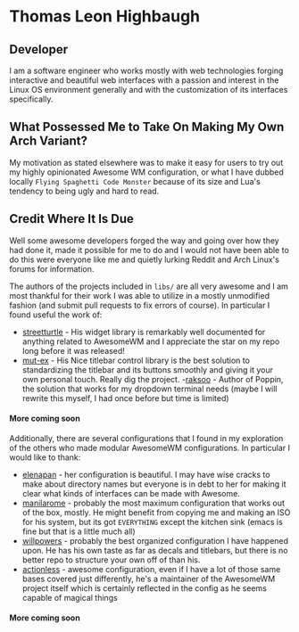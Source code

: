 # Thomas Leon Highbaugh
## Developer

I am a software engineer who works mostly with web technologies forging interactive and beautiful web interfaces with a passion and interest in the Linux OS environment generally and with the customization of its interfaces specifically. 

## What Possessed Me to Take On Making My Own Arch Variant?


My motivation as stated elsewhere was to make it easy for users to try out my highly opinionated Awesome WM configuration, or what I have dubbed locally `Flying Spaghetti Code Monster` because of its size and Lua's tendency to being ugly and hard to read. 

## Credit Where It Is Due
Well some awesome developers forged the way and going over how they had done it, made it possible for me to do and I would not have been able to do this were everyone like me and quietly lurking Reddit and Arch Linux's forums for information. 

The authors of the projects included in `libs/` are all very awesome and I am most thankful for their work I was able to utilize in a mostly unmodified fashion (and submit pull requests to fix errors of course). In particular I found useful the work of:
- [streetturtle](https://github.com/streetturtle) - His widget library is remarkably well documented for anything related to AwesomeWM and I appreciate the star on my repo long before it was released!
- [mut-ex](https://github.com/mut-ex) - His Nice titlebar control library is the best solution to standardizing the titlebar and its buttons smoothly and giving it your own personal touch. Really dig the project. 
-[raksoo](https://github.com/raksooo) - Author of Poppin, the solution that works for my dropdown terminal needs (maybe I will rewrite this myself, I had once before but time is limited) 
#### More coming soon



Additionally, there are several configurations that I found in my exploration of the others who made modular AwesomeWM configurations. In particular I would like to thank:
- [elenapan](https://github.com/elenapan) - her configuration is beautiful. I may have wise cracks to make about directory names but everyone is in debt to her for making it clear what kinds of interfaces can be made with Awesome. 
- [manilarome](https://github.com/manilarome) - probably the most maximum configuration that works out of the box, mostly. He might benefit from copying me and making an ISO for his system, but its got `EVERYTHING` except the kitchen sink (emacs is fine but that is a little much all)
- [willpowers](https://github.com/WillPower3309) - probably the best organized configuration I have happened upon. He has his own taste as far as decals and titlebars, but there is no better repo to structure your own off of than his. 
- [actionless](https://github.com/actionless) - awesome configuration, even if I have a lot of those same bases covered just differently, he's a maintainer of the AwesomeWM project itself which is certainly reflected in the config as he seems capable of magical things

#### More coming soon
